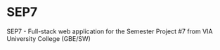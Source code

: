 # SEP7
SEP7 - Full-stack web application for the Semester Project #7 from VIA University College (GBE/SW)
